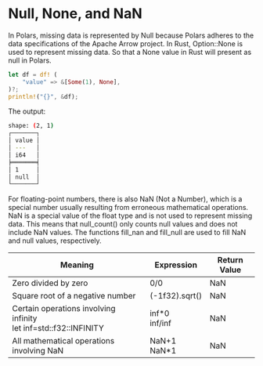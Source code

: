 # Null, None, and NaN

In Polars, missing data is represented by Null because Polars adheres to the data specifications of the Apache Arrow project. In Rust, Option::None is used to represent missing data. So that a None value in Rust will present as null in Polars.

```rust
let df = df! (
    "value" => &[Some(1), None],
)?;
println!("{}", &df);
```

The output:

```bash
shape: (2, 1)
┌───────┐
│ value │
│ ---   │
│ i64   │
╞═══════╡
│ 1     │
│ null  │
└───────┘
```

For floating-point numbers, there is also NaN (Not a Number), which is a special number usually resulting from erroneous mathematical operations. NaN is a special value of the float type and is not used to represent missing data. This means that null_count() only counts null values and does not include NaN values. The functions fill_nan and fill_null are used to fill NaN and null values, respectively.

Meaning | Expression | Return Value
--|--|--
Zero divided by zero | 0/0 | NaN
Square root of a negative number | (-1f32).sqrt() | NaN
Certain operations involving infinity<br>let inf=std::f32::INFINITY | inf*0<br>inf/inf | NaN
All mathematical operations involving NaN | NaN+1<br>NaN*1 | NaN